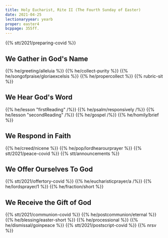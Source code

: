 ```yaml
---
title: Holy Eucharist, Rite II (The Fourth Sunday of Easter)
date: 2021-04-25
lectionaryyear: yearb
proper: easter4
bcppage: 355ff.
---
```

{{% stt/2021/preparing-covid %}}

## We Gather in God's Name
{{% he/greeting/alleluia %}}
{{% he/collect-purity %}}
{{% he/songofpraise/gloriaexcelsis %}}
{{% he/propercollect %}}
{{% rubric-sit %}}

## We Hear God's Word
{{% he/lesson "firstReading" /%}}
{{% he/psalm/responsively /%}}
{{% he/lesson "secondReading" /%}}
{{% he/gospel /%}}
{{% he/homily/brief %}}

## We Respond in Faith
{{% he/creed/nicene %}}
{{% he/pop/lordhearourprayer %}}
{{% stt/2021/peace-covid %}}
{{% stt/announcements %}}

## We Offer Ourselves To God
{{% stt/2021/offertory-covid %}}
{{% he/eucharisticprayer/a /%}}
{{% he/lordsprayer/1 %}}
{{% he/fraction/short %}}

## We Receive the Gift of God
{{% stt/2021/communion-covid %}}
{{% he/postcommunion/eternal %}}
{{% he/blessing/easter-short %}}
{{% he/processional %}}
{{% he/dismissal/goinpeace %}}
{{% stt/2021/postscript-covid %}}
{{% nrsv %}}
